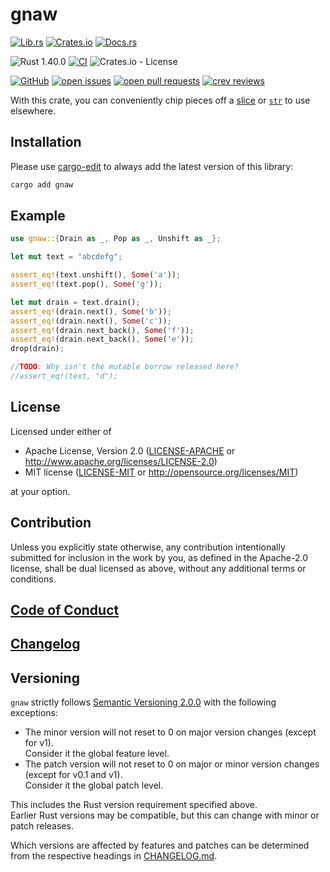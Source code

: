 # gnaw

[![Lib.rs](https://img.shields.io/badge/Lib.rs-*-84f)](https://lib.rs/crates/gnaw)
[![Crates.io](https://img.shields.io/crates/v/gnaw)](https://crates.io/crates/gnaw)
[![Docs.rs](https://docs.rs/gnaw/badge.svg)](https://docs.rs/crates/gnaw)

![Rust 1.40.0](https://img.shields.io/static/v1?logo=Rust&label=&message=1.40.0&color=grey)
[![CI](https://github.com/Tamschi/gnaw/workflows/CI/badge.svg?branch=develop)](https://github.com/Tamschi/gnaw/actions?query=workflow%3ACI+branch%3Adevelop)
![Crates.io - License](https://img.shields.io/crates/l/gnaw/0.0.2)

[![GitHub](https://img.shields.io/static/v1?logo=GitHub&label=&message=%20&color=grey)](https://github.com/Tamschi/gnaw)
[![open issues](https://img.shields.io/github/issues-raw/Tamschi/gnaw)](https://github.com/Tamschi/gnaw/issues)
[![open pull requests](https://img.shields.io/github/issues-pr-raw/Tamschi/gnaw)](https://github.com/Tamschi/gnaw/pulls)
[![crev reviews](https://web.crev.dev/rust-reviews/badge/crev_count/gnaw.svg)](https://web.crev.dev/rust-reviews/crate/gnaw/)

With this crate, you can conveniently chip pieces off a [slice] or [`str`] to use elsewhere.

[slice]: https://doc.rust-lang.org/stable/std/primitive.slice.html
[`str`]: https://doc.rust-lang.org/stable/std/primitive.str.html

## Installation

Please use [cargo-edit](https://crates.io/crates/cargo-edit) to always add the latest version of this library:

```cmd
cargo add gnaw
```

## Example

```rust
use gnaw::{Drain as _, Pop as _, Unshift as _};

let mut text = "abcdefg";

assert_eq!(text.unshift(), Some('a'));
assert_eq!(text.pop(), Some('g'));

let mut drain = text.drain();
assert_eq!(drain.next(), Some('b'));
assert_eq!(drain.next(), Some('c'));
assert_eq!(drain.next_back(), Some('f'));
assert_eq!(drain.next_back(), Some('e'));
drop(drain);

//TODO: Why isn't the mutable borrow released here?
//assert_eq!(text, "d");
```

## License

Licensed under either of

* Apache License, Version 2.0
   ([LICENSE-APACHE](LICENSE-APACHE) or <http://www.apache.org/licenses/LICENSE-2.0>)
* MIT license
   ([LICENSE-MIT](LICENSE-MIT) or <http://opensource.org/licenses/MIT>)

at your option.

## Contribution

Unless you explicitly state otherwise, any contribution intentionally submitted
for inclusion in the work by you, as defined in the Apache-2.0 license, shall be
dual licensed as above, without any additional terms or conditions.

## [Code of Conduct](CODE_OF_CONDUCT.md)

## [Changelog](CHANGELOG.md)

## Versioning

`gnaw` strictly follows [Semantic Versioning 2.0.0](https://semver.org/spec/v2.0.0.html) with the following exceptions:

* The minor version will not reset to 0 on major version changes (except for v1).  
Consider it the global feature level.
* The patch version will not reset to 0 on major or minor version changes (except for v0.1 and v1).  
Consider it the global patch level.

This includes the Rust version requirement specified above.  
Earlier Rust versions may be compatible, but this can change with minor or patch releases.

Which versions are affected by features and patches can be determined from the respective headings in [CHANGELOG.md](CHANGELOG.md).
